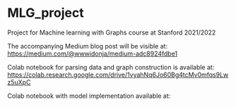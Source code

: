 # MLG_project
Project for Machine learning with Graphs course at Stanford 2021/2022

The accompanying Medium blog post will be visible at: https://medium.com/@wwwidonja/medium-adc8924fdbe1

Colab notebook for parsing data and graph construction is available at: https://colab.research.google.com/drive/1vyahNq6Jo60Bg4tcMv0mfqs9Lwz5uXpC

Colab notebook with model implementation available at:

